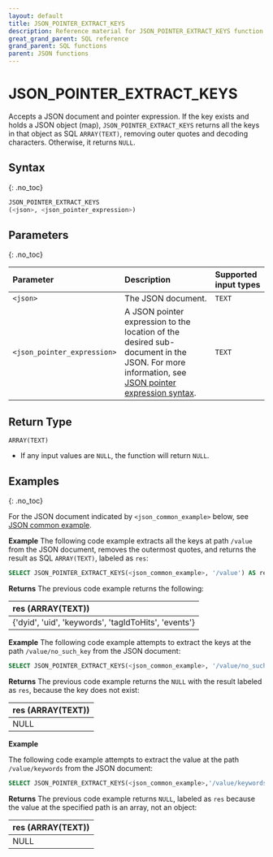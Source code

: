 ```yaml
---
layout: default
title: JSON_POINTER_EXTRACT_KEYS
description: Reference material for JSON_POINTER_EXTRACT_KEYS function
great_grand_parent: SQL reference
grand_parent: SQL functions
parent: JSON functions
---
```


# JSON_POINTER_EXTRACT_KEYS

Accepts a JSON document and pointer expression. If the key exists and holds a JSON object (map),
`JSON_POINTER_EXTRACT_KEYS` returns all the keys in that object as SQL `ARRAY(TEXT)`, removing outer quotes and decoding
characters. Otherwise, it returns `NULL`.

## Syntax

{: .no_toc}

```sql
JSON_POINTER_EXTRACT_KEYS
(<json>, <json_pointer_expression>)
```

## Parameters

{: .no_toc}

| Parameter                   | Description                                                                                                                                                                               | Supported input types |
|:----------------------------|:------------------------------------------------------------------------------------------------------------------------------------------------------------------------------------------|:----------------------|
| `<json>`                    | The JSON document.                                                                                                                                                                        | `TEXT`                |
| `<json_pointer_expression>` | A JSON pointer expression to the location of the desired sub-document in the JSON. For more information, see [JSON pointer expression syntax](./index.md#json-pointer-expression-syntax). | `TEXT`                |

## Return Type

`ARRAY(TEXT)`

* If any input values are `NULL`, the function will return `NULL`.

## Examples

{: .no_toc}

For the JSON document indicated by `<json_common_example>` below,
see [JSON common example](./index.md#json-common-example).

**Example**
The following code example extracts all the keys at path `/value` from the JSON document, removes the outermost quotes,
and returns the result as SQL `ARRAY(TEXT)`, labeled as `res`:

```sql
SELECT JSON_POINTER_EXTRACT_KEYS(<json_common_example>, '/value') AS res
```

**Returns**
The previous code example returns the following:

| res (ARRAY(TEXT))                                    |
|:-----------------------------------------------------|
| {'dyid', 'uid', 'keywords', 'tagIdToHits', 'events'} |

**Example**
The following code example attempts to extract the keys at the path `/value/no_such_key` from the JSON document:

```sql
SELECT JSON_POINTER_EXTRACT_KEYS(<json_common_example>, '/value/no_such_key') AS res
```

**Returns**
The previous code example returns the `NULL` with the result labeled as `res`, because the key does not exist:

| res (ARRAY(TEXT)) |
|:------------------|
| NULL              |

**Example**

The following code example attempts to extract the value at the path `/value/keywords` from the JSON document:

```sql
SELECT JSON_POINTER_EXTRACT_KEYS(<json_common_example>,'/value/keywords') AS res
```

**Returns**
The previous code example returns `NULL`, labeled as `res` because the value at the specified path is an array, not an
object:

| res (ARRAY(TEXT)) |
|:------------------|
| NULL              |
